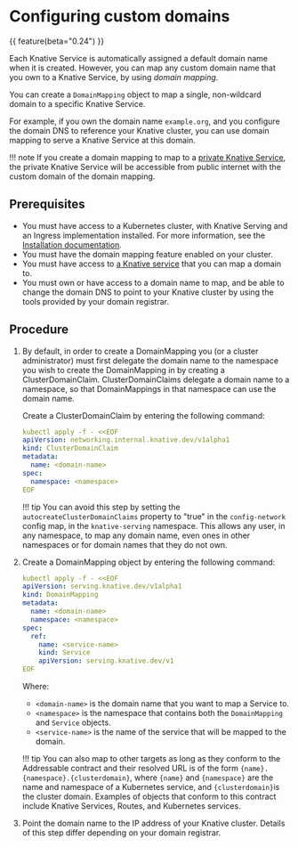 # Configuring custom domains

{{ feature(beta="0.24") }}

Each Knative Service is automatically assigned a default domain name when it is created. However, you can map any custom domain name that you own to a Knative Service, by using _domain mapping_.

You can create a `DomainMapping` object to map a single, non-wildcard domain to a specific Knative Service.

For example, if you own the domain name `example.org`, and you configure the domain DNS to reference your Knative cluster, you can use domain mapping to
serve a Knative Service at this domain.

!!! note
    If you create a domain mapping to map to a [private Knative Service](./private-services.md),
    the private Knative Service will be accessible from public internet with the custom domain of the domain mapping.

## Prerequisites

- You must have access to a Kubernetes cluster, with Knative Serving and an Ingress implementation installed. For more information, see the [Installation documentation](../../../../admin/install/).
- You must have the domain mapping feature enabled on your cluster.
- You must have access to [a Knative service](../../../serving/services/creating-services) that you can map a domain to.
- You must own or have access to a domain name to map, and be able to change the domain DNS to point to your Knative cluster by using the tools provided by your domain registrar.

## Procedure

1. By default, in order to create a DomainMapping you (or a cluster
   administrator) must first delegate the domain name to the namespace you wish
   to create the DomainMapping in by creating a ClusterDomainClaim.
   ClusterDomainClaims delegate a domain name to a namespace, so that
   DomainMappings in that namespace can use the domain name.

    Create a ClusterDomainClaim by entering the following command:
      ```yaml
      kubectl apply -f - <<EOF
      apiVersion: networking.internal.knative.dev/v1alpha1
      kind: ClusterDomainClaim
      metadata:
        name: <domain-name>
      spec:
        namespace: <namespace>
      EOF
      ```

    !!! tip
        You can avoid this step by setting the `autocreateClusterDomainClaims`
        property to "true" in the `config-network` config map, in the
        `knative-serving` namespace. This allows any user, in any namespace, to
        map any domain name, even ones in other namespaces or for domain names
        that they do not own.

1. Create a DomainMapping object by entering the following command:
    ```yaml
    kubectl apply -f - <<EOF
    apiVersion: serving.knative.dev/v1alpha1
    kind: DomainMapping
    metadata:
      name: <domain-name>
      namespace: <namespace>
    spec:
      ref:
        name: <service-name>
        kind: Service
        apiVersion: serving.knative.dev/v1
    EOF
    ```
    Where:

    - `<domain-name>` is the domain name that you want to map a Service to.
    - `<namespace>` is the namespace that contains both the `DomainMapping` and `Service` objects.
    - `<service-name>` is the name of the service that will be mapped to the domain.

    !!! tip
        You can also map to other targets as long as they conform to the Addressable contract and their resolved URL is of the form `{name}.{namespace}.{clusterdomain}`, where `{name}` and `{namespace}` are the name and namespace of a Kubernetes service, and `{clusterdomain}`is the cluster domain. Examples of objects that conform to this contract include Knative Services, Routes, and Kubernetes services.

1. Point the domain name to the IP address of your Knative cluster. Details of this step differ depending on your domain registrar.
